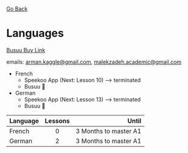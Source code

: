 [Go Back](https://github.com/arm-on/plan/blob/main/README.md)

# Languages

‌[Busuu Buy Link](https://license-market.ir/product/Busuu)

emails: arman.kaggle@gmail.com, malekzadeh.academic@gmail.com


- French
    - Speekoo App (Next: Lesson 10) --> terminated
    - Busuu :hammer:
- German
    - Speekoo App (Next: Lesson 13) --> terminated
    - Busuu :hammer:

| Language   |      Lessons      |  Until |
|----------|:-------------:|------:|
| French |  0 | 3 Months to master A1 |
| German | 2 | 3 Months to master A1 |